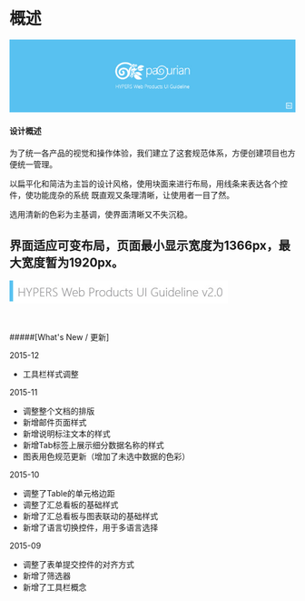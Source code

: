 # 概述

![mark logo](./image/UI-Standar-LOGO.jpg)

#### 设计概述

为了统一各产品的视觉和操作体验，我们建立了这套规范体系，方便创建项目也方便统一管理。

以扁平化和简洁为主旨的设计风格，使用块面来进行布局，用线条来表达各个控件，使功能庞杂的系统
既直观又条理清晰，让使用者一目了然。

选用清新的色彩为主基调，使界面清晰又不失沉稳。

界面适应可变布局，页面最小显示宽度为1366px，最大宽度暂为1920px。
<br>
--------

![mark logo](./image/UI-Standar-V.jpg)

<br>



#####[What's New / 更新]

2015-12
* 工具栏样式调整

2015-11
* 调整整个文档的排版
* 新增邮件页面样式
* 新增说明标注文本的样式
* 新增Tab标签上展示细分数据名称的样式
* 图表用色规范更新（增加了未选中数据的色彩）

2015-10
* 调整了Table的单元格边距
* 调整了汇总看板的基础样式
* 新增了汇总看板与图表联动的基础样式
* 新增了语言切换控件，用于多语言选择

2015-09
* 调整了表单提交控件的对齐方式
* 新增了筛选器
* 新增了工具栏概念
